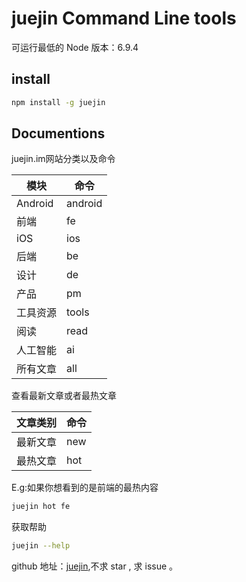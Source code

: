 # juejin Command Line tools

可运行最低的 Node 版本：6.9.4

## install

```bash
npm install -g juejin
```

## Documentions

juejin.im网站分类以及命令

|  模块  |  命令  |
|------- | -------|
|  Android  |  android  |
|  前端  |  fe  |
|  iOS  |  ios  |
|  后端  |  be  |
|  设计  |  de  |
|  产品  |  pm  |
|  工具资源  |  tools  |
|  阅读  |  read  |
|  人工智能  |  ai  |
|  所有文章  |  all  |

查看最新文章或者最热文章

|  文章类别  |  命令  |
|------- | ------- |
|  最新文章  |  new  |
|  最热文章  |  hot  |

E.g:如果你想看到的是前端的最热内容
```bash
juejin hot fe
```

获取帮助
```bash
juejin --help
```

github 地址：[juejin](https://github.com/cheng2xin/juejin),不求 star , 求 issue 。
